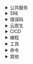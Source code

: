 <details>
<summary>公共服务</summary>

- [常见软件下载](https://quickref.leops.cn/software.html): 常用软件下载镜像。
- [Mac](https://quickref.leops.cn/mac.html):  各种类别非常好用的 Mac 应用程序、软件以及工具。项目来自[**awesome**](https://github.com/jaywcjlove/awesome-mac)
- [常见软件镜像](https://quickref.leops.cn/mirrors.html): 用于设置常用软件的国内镜像，以便加速下载资源。
- [常见公共服务](https://quickref.leops.cn/public.html): 用于系统设置的常见公共服务。

</details>

<details>
<summary>SRE</summary>

- [可用性](https://quickref.leops.cn/sla.html): 在现代软件开发中，系统和服务往往需要保证高可用性、高性能和稳定性等方面的要求。这些要求可以通过使用 SLI、SLO 和 SLA 指标来度量和管理。在服务水平管理中，SLI 表示服务的关键指标。SLO 则是对于客户需求的回应，确保服务满足其性能期望。而 SLA 则是一种合同或协议，以确保服务提供商履行服务承诺，并对违约行为进行赔偿。

</details>

<details>
<summary>错误码</summary>

- [HTTP 状态码](https://quickref.leops.cn/http-status-code.html): HTTP 状态码由三个十进制数字组成，第一个十进制数字定义了状态码的类型。
- [AD 错误码](https://quickref.leops.cn/ad-code.html): Active Directory 相关错误码。
- [MySQL 错误码](https://quickref.leops.cn/mysql-code.html): MySQL 相关错误码。
- [Nginx 错误码](https://quickref.leops.cn/nginx-code.html): Nginx 相关错误。

</details>

<details>
<summary>云原生</summary>

- [Helm3](https://quickref.leops.cn/helm3.html): Helm 是 Deis 开发的一个用于 Kubernetes 应用的包管理工具,主要用来管理 Charts
- [kubectl](https://quickref.leops.cn/kubectl.html): Kubernetes 提供 [kubectl](https://kubernetes.io/zh-cn/docs/reference/kubectl/) 是使用 Kubernetes API 与 Kubernetes 集群的控制面进行通信的命令行工具。
- [Containerd](https://quickref.leops.cn/containerd.html): Containerd 是一个工业级标准的容器运行时，它强调简单性、健壮性和可移植性。Containerd 可以在宿主机中管理完整的容器生命周期：容器镜像的传输和存储、容器的执行和管理、存储和网络等。
- [Docker-Compose](https://quickref.leops.cn/docker-compose.html): Docker-Compose 项目是 Docker 官方的开源项目，负责实现对 Docker 容器集群的快速编排。
- [Dockerfile](https://quickref.leops.cn/dockerfile.html): 这是 [Dockerfile](https://docs.docker.com/engine/reference/builder/) 的快速参考备忘单。
- [Docker](https://quickref.leops.cn/docker.html): 这是 [Docker](https://docs.docker.com/get-started/) 的速查表。 你可以在这里找到最常见的 Docker 命令。

</details>

<details>
<summary>CICD</summary>

- [Jenkins Pipeline](https://quickref.leops.cn/jenkins-pipeline.html): Jenkins Pipeline是一套插件，将持续交付的实现和实施集成到 Jenkins 中。
- [Jenkins](https://quickref.leops.cn/jenkins.html): Jenkins 是一个免费的开源自动化服务器。[Jenkins](https://www.jenkins.io/) 通过持续集成和促进持续交付的技术方面，帮助自动化软件开发过程中的非人工部分。它是一个基于服务器的系统，运行在servlet容器(如Apache Tomcat)中。

</details>

<details>
<summary>编程</summary>

- [CSS 3](https://quickref.leops.cn/css.html): 这是一份关于 CSS 优点的快速参考备忘单，列出了选择器语法、属性、单位和其他有用的信息
- [HTML](https://quickref.leops.cn/html.html): 此 HTML 快速参考备忘单以可读布局列出了常见的 `HTML` 和 `HTML5` 标记。
- [Vue 2](https://quickref.leops.cn/vue2.html): Vue (读音 /vjuː/，类似于 view) 是一套用于构建用户界面的渐进式框架。
- [JavaScript](https://quickref.leops.cn/javascript.html): 包含最重要概念、函数、方法等的 JavaScript 备忘单。
- [Groovy](https://quickref.leops.cn/groovy.html): Apache [Groovy](https://groovy-lang.org/) 是一种功能强大的、可选类型的动态语言，具有静态类型和静态编译功能，用于 Java 平台，旨在通过简洁、熟悉和易于学习的语法提高开发人员的工作效率。它可以与任何 Java 程序顺利地集成，并立即为您的应用程序提供强大的功能，包括脚本功能、特定于领域的语言编写、运行时和编译时元编程以及函数式编程。
- [Golang](https://quickref.leops.cn/golang.html): [Golang](https://golang.org/) 的基本语法和使用.
- [Bash](https://quickref.leops.cn/bash.html): 这是一份快速参考速查表，用于入门linux bash shell脚本。.
- [Python3](https://quickref.leops.cn/python3.html): The [Python](https://www.python.org/) cheat sheet is a one-page reference sheet for the Python 3 programming language.

</details>

<details>
<summary>工具</summary>

- [运维常用工具](https://quickref.leops.cn/ops-tools.html): 中小型公司的运维小伙伴常用工具。
- [Nginx](https://quickref.leops.cn/nginx.html): 这个 [nginx](https://nginx.org/en/) 快速参考备忘单显示了它的常用命和配置使用清单。

</details>

<details>
<summary>命令</summary>

- [ps](https://quickref.leops.cn/ps.html): Linux 为我们提供了一个名为ps的实用程序，用于查看与系统上的进程相关的信息，它是Process Status的缩写,这份ps命令备忘清单的快速参考列表，包含常用选项和示例。
- [rsync](https://quickref.leops.cn/rsync.html): 使用 [rsync](https://rsync.samba.org/) 可提供快速增量文件传输。
- [tcpdump](https://quickref.leops.cn/tcpdump.html): 使用 [TCPDump](https://www.tcpdump.org) 可以将网络中传送的数据包完全截获下来提供分析。
- [lsof](https://quickref.leops.cn/lsof.html): 这个快速参考备忘单提供了使用 lsof 命令的各种方法。
- [git](https://quickref.leops.cn/git.html): 本备忘单总结了常用的 [Git](https://git-scm.com/) 命令行指令，以供快速参考。
- [curl](https://quickref.leops.cn/curl.html): 此 [Curl](https://github.com/curl/curl) 备忘清单包含命令和一些常见的 Curl 技巧示例。
- [awk](https://quickref.leops.cn/awk.html): 这是 [GNU awk](https://www.gnu.org/software/gawk/manual/gawk.html) 的单页快速参考备忘单，其中涵盖了常用的 `awk` 表达式和命令。
- [sed](https://quickref.leops.cn/sed.html): Sed 是一个流编辑器，此 Sed 备忘清单包含 Sed 命令和一些常见的 Sed 技巧。
- [YUM](https://quickref.leops.cn/yum.html): 这个 YUM 快速参考备忘单显示了它的常用命令使用清单。
- [cron](https://quickref.leops.cn/cron.html): 最适合安排重复性任务。 可以使用关联的实用程序来完成一次性任务的调度。
- [grep](https://quickref.leops.cn/grep.html): 本备忘单旨在快速提醒使用命令行程序 grep 所涉及的主要概念，并假设您已经了解其用法。
- [ssh](https://quickref.leops.cn/ssh.html): 此快速参考备忘单提供了使用 SSH 的各种方法。
- [chmod](https://quickref.leops.cn/chmod.html): 这份快速参考备忘单提供了文件权限的简要概述，以及 chmod 命令的操作
- [find](https://quickref.leops.cn/find.html): 这是 Linux find 命令备忘清单的快速参考列表，包含常用选项和示例。

</details>

<details>
<summary>其他</summary>

- [QuickRef](https://quickref.leops.cn/quickref.html): 速查表文档的语法。

</details>

